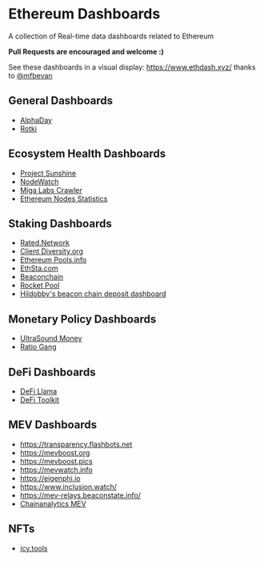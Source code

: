 # Ethereum Dashboards

A collection of Real-time data dashboards related to Ethereum

**Pull Requests are encouraged and welcome :)**

See these dashboards in a visual display: https://www.ethdash.xyz/ thanks to [@mfbevan](https://twitter.com/mfbevan)


## General Dashboards

* [AlphaDay](https://app.alphaday.com/)
* [Rotki](https://rotki.com/)

## Ecosystem Health Dashboards

* [Project Sunshine](https://ethsunshine.com)
* [NodeWatch](https://nodewatch.io)
* [Miga Labs Crawler](https://migalabs.es/crawler/dashboard)
* [Ethereum Nodes Statistics](https://ethernodes.org/)

## Staking Dashboards

* [Rated.Network](https://www.rated.network/?network=mainnet&view=entity)
* [Client Diversity.org](https://clientdiversity.org)
* [Ethereum Pools.info](https://ethereumpools.info/d/ox1NIwf7k/ethereumpools-public?orgId=1&kiosk&refresh=5m)
* [EthSta.com](https://ethsta.com)
* [Beaconchain](https://beaconcha.in)
* [Rocket Pool](https://rocketscan.io)
* [Hildobby's beacon chain deposit dashboard](https://dune.com/hildobby/ETH2-Deposits)

## Monetary Policy Dashboards

* [UltraSound Money](https://ultrasound.money/)
* [Ratio Gang](https://ratiogang.com/)

## DeFi Dashboards

* [DeFi Llama](https://defillama.com/)
* [DeFi Toolkit](https://hackmd.io/@gweicz/defi-toolkit)

## MEV Dashboards

* https://transparency.flashbots.net
* https://mevboost.org
* https://mevboost.pics
* https://mevwatch.info
* https://eigenphi.io
* https://www.inclusion.watch/
* https://mev-relays.beaconstate.info/
* [Chainanalytics MEV](https://dune.com/ChainsightAnalytics/mev-after-ethereum-merge)

## NFTs

* [icy.tools](https://icy.tools/)
